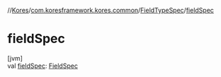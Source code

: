 //[Kores](../../../index.md)/[com.koresframework.kores.common](../index.md)/[FieldTypeSpec](index.md)/[fieldSpec](field-spec.md)

# fieldSpec

[jvm]\
val [fieldSpec](field-spec.md): [FieldSpec](../-field-spec/index.md)
